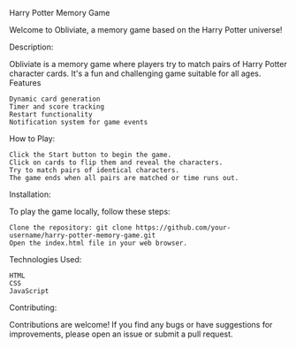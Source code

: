 Harry Potter Memory Game

Welcome to Obliviate, a memory game based on the Harry Potter universe!

Description:

Obliviate is a memory game where players try to match pairs of Harry Potter character cards. It's a fun and challenging game suitable for all ages.
Features

    Dynamic card generation
    Timer and score tracking
    Restart functionality
    Notification system for game events

How to Play:

    Click the Start button to begin the game.
    Click on cards to flip them and reveal the characters.
    Try to match pairs of identical characters.
    The game ends when all pairs are matched or time runs out.

Installation:

To play the game locally, follow these steps:

    Clone the repository: git clone https://github.com/your-username/harry-potter-memory-game.git
    Open the index.html file in your web browser.

Technologies Used:

    HTML
    CSS
    JavaScript

Contributing:

Contributions are welcome! If you find any bugs or have suggestions for improvements, please open an issue or submit a pull request.
